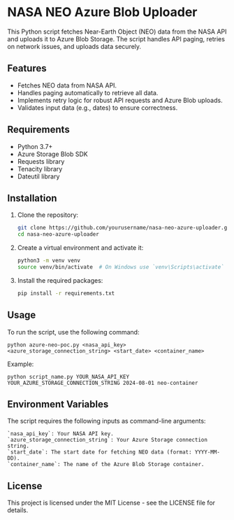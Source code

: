 # NASA NEO Azure Blob Uploader

This Python script fetches Near-Earth Object (NEO) data from the NASA API and uploads it to Azure Blob Storage. The script handles API paging, retries on network issues, and uploads data securely.

## Features

- Fetches NEO data from NASA API.
- Handles paging automatically to retrieve all data.
- Implements retry logic for robust API requests and Azure Blob uploads.
- Validates input data (e.g., dates) to ensure correctness.

## Requirements

- Python 3.7+
- Azure Storage Blob SDK
- Requests library
- Tenacity library
- Dateutil library

## Installation

1. Clone the repository:
   ```bash
   git clone https://github.com/yourusername/nasa-neo-azure-uploader.git
   cd nasa-neo-azure-uploader
    ```

2. Create a virtual environment and activate it:
    ```bash
    python3 -m venv venv
    source venv/bin/activate  # On Windows use `venv\Scripts\activate`
    ```
3. Install the required packages:
    ```bash
    pip install -r requirements.txt
    ```

## Usage

To run the script, use the following command:

    python azure-neo-poc.py <nasa_api_key> <azure_storage_connection_string> <start_date> <container_name>

Example:

    python script_name.py YOUR_NASA_API_KEY YOUR_AZURE_STORAGE_CONNECTION_STRING 2024-08-01 neo-container


## Environment Variables

The script requires the following inputs as command-line arguments:

    `nasa_api_key`: Your NASA API key.
    `azure_storage_connection_string`: Your Azure Storage connection string.
    `start_date`: The start date for fetching NEO data (format: YYYY-MM-DD).
    `container_name`: The name of the Azure Blob Storage container.

## License

This project is licensed under the MIT License - see the LICENSE file for details.

